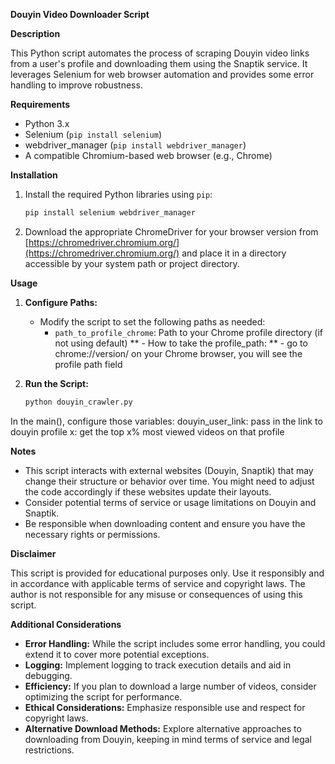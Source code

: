 **Douyin Video Downloader Script**

**Description**

This Python script automates the process of scraping Douyin video links from a user's profile and downloading them using the Snaptik service. It leverages Selenium for web browser automation and provides some error handling to improve robustness.

**Requirements**

- Python 3.x
- Selenium (`pip install selenium`)
- webdriver_manager (`pip install webdriver_manager`)
- A compatible Chromium-based web browser (e.g., Chrome)

**Installation**

1. Install the required Python libraries using `pip`:

   ```bash
   pip install selenium webdriver_manager
   ```

2. Download the appropriate ChromeDriver for your browser version from [https://chromedriver.chromium.org/](https://chromedriver.chromium.org/) and place it in a directory accessible by your system path or project directory.

**Usage**

1. **Configure Paths:**

   - Modify the script to set the following paths as needed:
     - `path_to_profile_chrome`: Path to your Chrome profile directory (if not using default)
**     -    How to take the profile_path:
**     -    go to chrome://version/ on your Chrome browser, you will see the profile path field

     

2. **Run the Script:**

   ```bash
   python douyin_crawler.py
   ```
In the main(), configure those variables:
douyin_user_link: pass in the link to douyin profile
x: get the top x% most viewed videos on that profile

**Notes**

- This script interacts with external websites (Douyin, Snaptik) that may change their structure or behavior over time. You might need to adjust the code accordingly if these websites update their layouts.
- Consider potential terms of service or usage limitations on Douyin and Snaptik.
- Be responsible when downloading content and ensure you have the necessary rights or permissions.

**Disclaimer**

This script is provided for educational purposes only. Use it responsibly and in accordance with applicable terms of service and copyright laws. The author is not responsible for any misuse or consequences of using this script.

**Additional Considerations**

- **Error Handling:** While the script includes some error handling, you could extend it to cover more potential exceptions.
- **Logging:** Implement logging to track execution details and aid in debugging.
- **Efficiency:** If you plan to download a large number of videos, consider optimizing the script for performance.
- **Ethical Considerations:** Emphasize responsible use and respect for copyright laws.
- **Alternative Download Methods:** Explore alternative approaches to downloading from Douyin, keeping in mind terms of service and legal restrictions.
